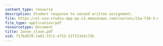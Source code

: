 ```yaml
---
content_type: resource
description: Student response to second written assignment.
file: https://ol-ocw-studio-app-qa.s3.amazonaws.com/courses/21w-730-3-expository-writing-autobiography-theory-and-practice-spring-2001/717b26781a9237c1ef2211f313a3c72b_2anon_slave.pdf
file_type: application/pdf
resourcetype: Document
title: 2anon_slave.pdf
uid: 717b2678-1a92-37c1-ef22-11f313a3c72b
---
```

